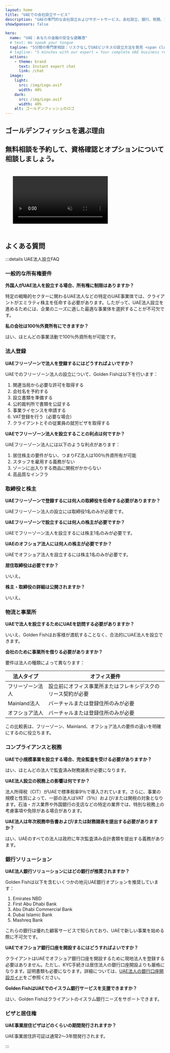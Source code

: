 ```yaml
---
layout: home
title: "UAEでの会社設立サービス"
description: "UAEの専門的な会社設立およびサポートサービス。会社設立、銀行、税務、法務、ビザソリューション。承認後にのみお支払いください。"
showSponsors: false

hero:
  name: "UAE：あなたの金融の安全な避難港"
  # text: We speak your tongue
  tagline: "5分間の専門家相談：リスクなしでUAEビジネスの設立方法を発見 <span class='hl'>リスクフリー</span>"
  # tagline: "5 minutes with our expert = Your complete UAE business roadmap"
  actions:
    - theme: brand
      text: Instant expert chat
      link: /chat
  image:
    light:
      src: /img/Logo.avif
      width: 40%
    dark:
      src: /img/Logo.avif
      width: 40%
    alt: ゴールデンフィッシュのロゴ
---
```


<FeatureBlock :card="{
  title: '会社設立ガイド',
  details: 'Free Zone、Offshore、Mainland、Branchでの会社設立の完全ガイド。 \n\n* Free ZonesおよびMainlandで100％外国人所有可能\n* 低税率 - 法人税はわずか9％\n* 通貨管理なし - 資本の簡単な送金\n\n[Learn more](/uae-business/offer/company-registration/)',
  link: '/uae-business/offer/company-registration/',
  src: {
    light: '/img/iStock-2051326997.avif',
    dark: '/img/iStock-1448478309.jpg',
    width: '100%'
  },
  inversion: false
}" />

<FeatureBlock :card="{
  title: '銀行ソリューション',
  details: 'UAEの信頼できる銀行でビジネスまたは個人口座を簡単に開設。 \n\n* 政府承認のためのエンドツーエンドPROサービス\n* 完全な銀行パッケージのセットアップ\n* **96％の成功率**\n\n[Learn more](/uae-business/offer/banking/)',
  link: '/uae-business/offer/banking/',
  src: {
    light: '/img/iStock-2153786564.avif',
    dark: '/img/iStock-2166793628.avif',
    width: '100%'
  },
  inversion: true
}" />

<FeatureBlock :card="{
  title: 'ゴールデンビザ＆居住権',
  details: 'シームレスな申請プロセスでUAEの**ゴールデンビザ**を取得し、長期居住を実現。 \n\n* **6ヶ月ごとにUAEに入国する必要なし**\n* 資格条件を維持すれば更新可能な10年有効\n* 92％の成功率\n\n[Learn more](/uae-business/offer/golden-visa/)',
  link: '/uae-business/offer/golden-visa/',
  src: {
    light: '/img/iStock-1312241253.avif',
    dark: '/img/ILONMASKID.webp',
    width: '100%'
  },
  inversion: false
}" />

<FeatureCards :features="[
  {
    title: 'コンプライアンスサービス',
    details: '当社の専門家がESRレポートやUBO申告を含む複雑なUAEの規制要件を案内します。',
    items: [],
    linkText: 'Learn more',
    link: '/uae-business/company-registration/Protect-Your-Business',
    icon: {
      light: '/img/iStock-1299393716.avif',
      dark: '/img/iStock-2149731304.avif',
      alt: 'コンプライアンスサービス'
    }
  },
  {
    title: '法人税＆VAT',
    details: '専門的なアドバイスで連邦税務局（FTA）への法人税およびVATの義務を遵守します。',
    items: [],
    linkText: 'Learn more',
    link: '/uae-business/company-registration/accounting-legal',
    icon: {
      light: '/img/iStock-1018285934.avif',
      dark: '/img/iStock-584576538.avif',
      alt: '税務サービス'
    }
  },
  {
    title: '法務サービス',
    details: '当社の法務チームがM&A、企業再編、資金調達、紛争解決に関するUAEの法律をアドバイスします。',
    items: [],
    linkText: 'Learn more',
    link: '/uae-business/company-registration/Protect-Your-Business',
    icon: {
      light: '/img/iStock-650045508.avif',
      dark: '/img/iStock-1498627598.avif',
      alt: '法務サービス'
    }
  },
  {
    title: '会計＆給与計算',
    details: '当社の会計士が財務管理を担当し、簿記、照合、給与計算、監査サポートを提供し、採用コストを削減します。',
    items: [],
    linkText: 'Learn more',
    link: '/resources/contacts',
    icon: {
      light: '/img/iStock-1022793868.avif',
      dark: '/img/iStock-1320130292.jpg',
      alt: '会計サービス'
    }
  },
]" />

## ゴールデンフィッシュを選ぶ理由

<BenefitsList :features="[
  {
    icon: '🏢',
    title: 'UAE現地の専門知識',
    text: 'ドバイに拠点を置く専任のスペシャリストが、プロセスのあらゆる段階で専門的なサポートを提供します。'
  },
  {
    icon: '📊',
    title: '実績のある成功率',
    text: 'プレミアム処理を通じて、数百件のビザ、銀行口座、会社登録を発行し、90％以上の承認率を誇ります。'
  },
  {
    icon: '💸',
    title: '**成功報酬型料金**',
    text: '[承認後のみお支払い](/uae-business/benefits/success-based-fees)。隠れた費用なしの完全な透明性。'
  },
]" />

## 無料相談を予約して、資格確認とオプションについて相談しましょう。

<video autoplay muted playsinline style="padding: 24px">
  <source src="/img/iStock-2185906461.mp4" type="video/mp4">
</video>

<ContactForm buttonText="専門家に相談する" />

## よくある質問

:::details UAE法人設立FAQ

### 一般的な所有権要件

**外国人がUAE法人を設立する場合、所有権に制限はありますか？**

特定の戦略的セクターに関わるUAE法人などの特定のUAE事業体では、クライアントがエミラティ株主を任命する必要があります。したがって、UAE法人設立を進めるためには、企業のニーズに適した最適な事業体を選択することが不可欠です。

**私の会社は100％外資所有にできますか？**

はい、ほとんどの事業活動で100％外資所有が可能です。

### 法人登録

**UAEフリーゾーンで法人を登録するにはどうすればよいですか？**

UAEでのフリーゾーン法人の設立について、Golden Fishは以下を行います：

1. 関連当局から必要な許可を取得する
2. 会社名を予約する
3. 設立書類を準備する
4. 公的裁判所で書類を公証する
5. 事業ライセンスを申請する
6. VAT登録を行う（必要な場合）
7. クライアントとその従業員の就労ビザを取得する

**UAEでフリーゾーン法人を設立することの利点は何ですか？**

UAEフリーゾーン法人には以下のような利点があります：

1. 居住株主の要件がない、つまりFZ法人は100％外資所有が可能
2. スタッフを雇用する義務がない
3. ゾーンに出入りする商品に関税がかからない
4. 高品質なインフラ

### 取締役と株主

**UAEフリーゾーンで登録するには何人の取締役を任命する必要がありますか？**

UAEフリーゾーン法人の設立には取締役1名のみが必要です。

**UAEフリーゾーンで設立するには何人の株主が必要ですか？**

UAEでフリーゾーン法人を設立するには株主1名のみが必要です。

**UAEのオフショア法人には何人の株主が必要ですか？**

UAEでオフショア法人を設立するには株主1名のみが必要です。

**居住取締役は必要ですか？**

いいえ。

**株主・取締役の詳細は公開されますか？**

いいえ。

### 物流と事業所

**UAEで法人を設立するためにUAEを訪問する必要がありますか？**

いいえ、Golden Fishはお客様が渡航することなく、合法的にUAE法人を設立できます。

**会社のために事業所を借りる必要がありますか？**

要件は法人の種類によって異なります：

| 法人タイプ       | オフィス要件                                                 |
| ---------------- | ------------------------------------------------------------ |
| フリーゾーン法人 | 設立前にオフィス事業所またはフレキシデスクのリース契約が必要 |
| Mainland法人     | バーチャルまたは登録住所のみが必要                           |
| オフショア法人   | バーチャルまたは登録住所のみが必要                           |

この比較表は、フリーゾーン、Mainland、オフショア法人の要件の違いを明確にするのに役立ちます。

### コンプライアンスと税務

**UAEで小規模事業を設立する場合、完全監査を受ける必要がありますか？**

はい、ほとんどの法人で監査済み財務諸表が必要になります。

**UAE法人設立の税務上の影響は何ですか？**

法人所得税（CIT）がUAEで標準税率9％で導入されています。さらに、事業の規模と性質によって、一部の法人はVAT（5％）および/または関税の対象となります。石油・ガス業界や外国銀行の支店などの特定の業界では、特別な税務上の考慮事項や免除がある場合があります。

**UAE法人は年次税務申告書および/または財務諸表を提出する必要がありますか？**

はい、UAEのすべての法人は政府に年次監査済み会計書類を提出する義務があります。

### 銀行ソリューション

**UAE法人銀行ソリューションにはどの銀行が推奨されますか？**

Golden Fishは以下を含むいくつかの地元UAE銀行オプションを推奨しています：

1. Emirates NBD
2. First Abu Dhabi Bank
3. Abu Dhabi Commercial Bank
4. Dubai Islamic Bank
5. Mashreq Bank

これらの銀行は優れた顧客サービスで知られており、UAEで新しい事業を始める際に不可欠です。

**UAEでオフショア銀行口座を開設するにはどうすればよいですか？**

クライアントはUAEでオフショア銀行口座を開設するために現地法人を登録する必要はありません。ただし、KYC手続きは居住法人の銀行口座開設よりも厳格になります。証明書類も必要になります。詳細については、[UAE法人の銀行口座開設ガイド](./uae-business/company-registration/banking)をご参照ください。

**Golden FishはUAEでのイスラム銀行サービスを支援できますか？**

はい、Golden Fishはクライアントのイスラム銀行ニーズをサポートできます。

### ビザと居住権

**UAE事業居住ビザはどのくらいの期間発行されますか？**

UAE事業居住許可証は通常2〜3年間発行されます。

:::
